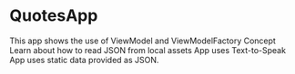 # QuotesApp
This app shows the use of ViewModel and ViewModelFactory Concept
Learn about how to read JSON from local assets
App uses Text-to-Speak 
App uses static data provided as JSON.
